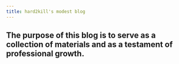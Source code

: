 ```yaml
---
title: hard2kill's modest blog
---
```

## The purpose of this blog is to serve as a collection of materials and as a testament of professional growth. 
